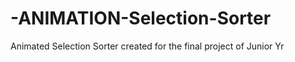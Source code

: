 # -ANIMATION-Selection-Sorter
Animated Selection Sorter created for the final project of Junior Yr 
